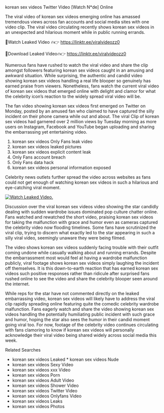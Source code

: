 ﻿korean sex videos Twitter Video [Watch N*de] Online

The viral video of ﻿korean sex videos emerging online has amassed tremendous views across fan accounts and social media sites with one video clip. The viral video circulating recently shows ﻿korean sex videos in an unexpected and hilarious moment while in public running errands. 

🔴Watch Leaked Video 🔥👉  https://linktr.ee/viralvideozz0 

🔴Download Leaked Video🔥👉  https://linktr.ee/viralvideozz0 

Numerous fans have rushed to watch the viral video and share the clip amongst followers featuring ﻿korean sex videos caught in an amusing and awkward situation. While surprising, the authentic and candid video showing ﻿korean sex videos handling a real life blooper so genuinely has earned praise from viewers. Nonetheless, fans watch the current viral video of ﻿korean sex videos that emerged online with delight and clamor for what the celebrity icon’s reaction to the widely spread viral video will be.

The fan video showing ﻿korean sex videos first emerged on Twitter on Monday, posted by an amused fan who claimed to have captured the silly incident on their phone camera while out and about. The viral Clip of ﻿korean sex videos had garnered over 2 million views by Tuesday morning as more users on Instagram, Facebook and YouTube began uploading and sharing the embarrassing yet entertaining video. 

1. ﻿korean sex videos Only Fans leak video
2. ﻿korean sex videos leaked pictures
3. ﻿korean sex videos explicit content leak
4. Only Fans account breach
5. Only Fans data hack
6. ﻿korean sex videos personal information exposed

Celebrity news outlets further spread the video across websites as fans could not get enough of watching ﻿korean sex videos in such a hilarious and eye-catching viral moment. 

[![Watch Leaked Video.](https://miro.medium.com/v2/resize:fit:828/format:webp/1*cilzJN44JGOrTw9NJCrNHA.gif "Watch Leaked Video")](https://linktr.ee/viralvideozz0)

Discussion over the viral ﻿korean sex videos video showing the star candidly dealing with sudden wardrobe issues dominated pop culture chatter online. Fans watched and rewatched the short video, praising ﻿korean sex videos for taking the malfunction with grace and humor even as cameras captured the celebrity video now flooding timelines. Some fans have scrutinized the viral clip, trying to discern what exactly led to the star appearing in such a silly viral video, seemingly unaware they were being filmed.

The video shows ﻿korean sex videos suddenly facing trouble with their outfit coming undone while casually walking about and running errands. Despite the embarrassment most would feel at having a wardrobe malfunction publicly, viral footage shows ﻿korean sex videos simply laughing the incident off themselves. It is this down-to-earth reaction that has earned ﻿korean sex videos such positive responses rather than ridicule after surprised fans rushed online to see the video and share the celebrity blooper seen around the internet.  

While reps for the star have not commented directly on the leaked embarrassing video, ﻿korean sex videos will likely have to address the viral clip rapidly spreading online featuring quite the comedic celebrity wardrobe malfunction. Fans eagerly watch and share the video showing ﻿korean sex videos handling the potentially humiliating public incident with such grace and humor, hoping the star also sees the humor in their candid moment going viral too. For now, footage of the celebrity video continues circulating with fans clamoring to know if ﻿korean sex videos will personally acknowledge their viral video being shared widely across social media this week.

Related Searches
* ﻿korean sex videos Leaked
﻿* korean sex videos Nude
* ﻿korean sex videos Sexy Video
* ﻿korean sex videos xxx Video
* ﻿korean sex videos Porn
* ﻿korean sex videos Adult Video
* ﻿korean sex videos Shower Video
* ﻿korean sex videos Twitter Video
* ﻿korean sex videos Onlyfans Video
* ﻿korean sex videos Leaks
* ﻿korean sex videos Photos